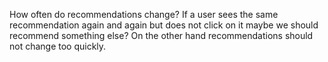 How often do recommendations change?
If a user sees the same recommendation again and again but does not click on it maybe we should recommend something else?
On the other hand recommendations should not change too quickly. 
